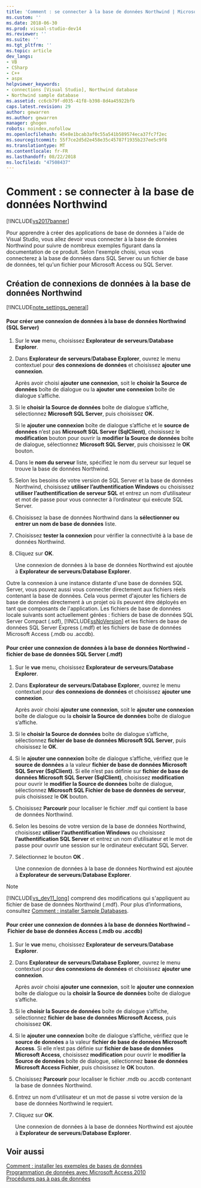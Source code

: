 ```yaml
---
title: 'Comment : se connecter à la base de données Northwind | Microsoft Docs'
ms.custom: ''
ms.date: 2018-06-30
ms.prod: visual-studio-dev14
ms.reviewer: ''
ms.suite: ''
ms.tgt_pltfrm: ''
ms.topic: article
dev_langs:
- VB
- CSharp
- C++
- aspx
helpviewer_keywords:
- connections [Visual Studio], Northwind database
- Northwind sample database
ms.assetid: cc6cb79f-d035-41f8-b398-8d4a45922bfb
caps.latest.revision: 29
author: gewarren
ms.author: gewarren
manager: ghogen
robots: noindex,nofollow
ms.openlocfilehash: 45e8e1bcab3af0c55a541b589574eca37fc7f2ec
ms.sourcegitcommit: 55f7ce2d5d2e458e35c45787f1935b237ee5c9f8
ms.translationtype: MT
ms.contentlocale: fr-FR
ms.lasthandoff: 08/22/2018
ms.locfileid: "47508437"
---
```

# <a name="how-to-connect-to-the-northwind-database"></a>Comment : se connecter à la base de données Northwind
[!INCLUDE[vs2017banner](../includes/vs2017banner.md)]

Pour apprendre à créer des applications de base de données à l'aide de Visual Studio, vous allez devoir vous connecter à la base de données Northwind pour suivre de nombreux exemples figurant dans la documentation de ce produit. Selon l'exemple choisi, vous vous connecterez à la base de données dans SQL Server ou un fichier de base de données, tel qu'un fichier pour Microsoft Access ou SQL Server.  
  
## <a name="creating-data-connections-to-the-northwind-database"></a>Création de connexions de données à la base de données Northwind  
 [!INCLUDE[note_settings_general](../includes/note-settings-general-md.md)]  
  
#### <a name="to-create-a-data-connection-to-the-northwind-database-sql-server"></a>Pour créer une connexion de données à la base de données Northwind (SQL Server)  
  
1.  Sur le **vue** menu, choisissez **Explorateur de serveurs**/**Database Explorer**.  
  
2.  Dans **Explorateur de serveurs**/**Database Explorer**, ouvrez le menu contextuel pour **des connexions de données** et choisissez **ajouter une connexion**.  
  
     Après avoir choisi **ajouter une connexion**, soit le **choisir la Source de données** boîte de dialogue ou la **ajouter une connexion** boîte de dialogue s’affiche.  
  
3.  Si le **choisir la Source de données** boîte de dialogue s’affiche, sélectionnez **Microsoft SQL Server**, puis choisissez **OK**.  
  
     Si le **ajouter une connexion** boîte de dialogue s’affiche et le **source de données** n’est pas **Microsoft SQL Server (SqlClient)**, choisissez le **modification** bouton pour ouvrir la **modifier la Source de données** boîte de dialogue, sélectionnez **Microsoft SQL Server**, puis choisissez le **OK** bouton.  
  
4.  Dans le **nom du serveur** liste, spécifiez le nom du serveur sur lequel se trouve la base de données Northwind.  
  
5.  Selon les besoins de votre version de SQL Server et la base de données Northwind, choisissez **utiliser l’authentification Windows** ou choisissez **utiliser l’authentification de serveur SQL** et entrez un nom d’utilisateur et mot de passe pour vous connecter à l’ordinateur qui exécute SQL Server.  
  
6.  Choisissez la base de données Northwind dans la **sélectionner ou entrer un nom de base de données** liste.  
  
7.  Choisissez **tester la connexion** pour vérifier la connectivité à la base de données Northwind.  
  
8.  Cliquez sur **OK**.  
  
     Une connexion de données à la base de données Northwind est ajoutée à **Explorateur de serveurs**/**Database Explorer**.  
  
 Outre la connexion à une instance distante d'une base de données SQL Server, vous pouvez aussi vous connecter directement aux fichiers réels contenant la base de données. Cela vous permet d'ajouter les fichiers de base de données directement à un projet où ils peuvent être déployés en tant que composants de l'application. Les fichiers de base de données locale suivants sont actuellement gérées : fichiers de base de données SQL Server Compact (.sdf), [!INCLUDE[ssNoVersion](../includes/ssnoversion-md.md)] et les fichiers de base de données SQL Server Express (.mdf) et les fichiers de base de données Microsoft Access (.mdb ou .accdb).  
  
#### <a name="to-create-a-data-connection-to-the-northwind-databasesql-server-database-file-mdf"></a>Pour créer une connexion de données à la base de données Northwind - fichier de base de données SQL Server (.mdf)  
  
1.  Sur le **vue** menu, choisissez **Explorateur de serveurs**/**Database Explorer**.  
  
2.  Dans **Explorateur de serveurs**/**Database Explorer**, ouvrez le menu contextuel pour **des connexions de données** et choisissez **ajouter une connexion**.  
  
     Après avoir choisi **ajouter une connexion**, soit le **ajouter une connexion** boîte de dialogue ou la **choisir la Source de données** boîte de dialogue s’affiche.  
  
3.  Si le **choisir la Source de données** boîte de dialogue s’affiche, sélectionnez **fichier de base de données Microsoft SQL Server**, puis choisissez le **OK**.  
  
4.  Si le **ajouter une connexion** boîte de dialogue s’affiche, vérifiez que le **source de données** a la valeur **fichier de base de données Microsoft SQL Server (SqlClient)**. Si elle n’est pas définie sur **fichier de base de données Microsoft SQL Server (SqlClient)**, choisissez **modification** pour ouvrir le **modifier la Source de données** boîte de dialogue, sélectionnez **Microsoft SQL Fichier de base de données de serveur**, puis choisissez le **OK** bouton.  
  
5.  Choisissez **Parcourir** pour localiser le fichier .mdf qui contient la base de données Northwind.  
  
6.  Selon les besoins de votre version de la base de données Northwind, choisissez **utiliser l’authentification Windows** ou choisissez **l’authentification SQL Server** et entrez un nom d’utilisateur et le mot de passe pour ouvrir une session sur le ordinateur exécutant SQL Server.  
  
7.  Sélectionnez le bouton **OK** .  
  
     Une connexion de données à la base de données Northwind est ajoutée à **Explorateur de serveurs**/**Database Explorer**.  
  
> [!NOTE]
>  [!INCLUDE[vs_dev11_long](../includes/vs-dev11-long-md.md)] comprend des modifications qui s'appliquent au fichier de base de données Northwind (.mdf). Pour plus d’informations, consultez [Comment : installer Sample Databases](../data-tools/how-to-install-sample-databases.md).  
  
#### <a name="to-create-a-data-connection-to-the-northwind-databaseaccess-database-file-mdb-or-accdb"></a>Pour créer une connexion de données à la base de données Northwind – Fichier de base de données Access (.mdb ou .accdb)  
  
1.  Sur le **vue** menu, choisissez **Explorateur de serveurs**/**Database Explorer**.  
  
2.  Dans **Explorateur de serveurs**/**Database Explorer**, ouvrez le menu contextuel pour **des connexions de données** et choisissez **ajouter une connexion**.  
  
     Après avoir choisi **ajouter une connexion**, soit le **ajouter une connexion** boîte de dialogue ou la **choisir la Source de données** boîte de dialogue s’affiche.  
  
3.  Si le **choisir la Source de données** boîte de dialogue s’affiche, sélectionnez **fichier de base de données Microsoft Access**, puis choisissez **OK**.  
  
4.  Si le **ajouter une connexion** boîte de dialogue s’affiche, vérifiez que le **source de données** a la valeur **fichier de base de données Microsoft Access**. Si elle n’est pas définie sur **fichier de base de données Microsoft Access**, choisissez **modification** pour ouvrir le **modifier la Source de données** boîte de dialogue, sélectionnez **base de données Microsoft Access Fichier**, puis choisissez le **OK** bouton.  
  
5.  Choisissez **Parcourir** pour localiser le fichier .mdb ou .accdb contenant la base de données Northwind.  
  
6.  Entrez un nom d'utilisateur et un mot de passe si votre version de la base de données Northwind le requiert.  
  
7.  Cliquez sur **OK**.  
  
     Une connexion de données à la base de données Northwind est ajoutée à **Explorateur de serveurs**/**Database Explorer**.  
  
## <a name="see-also"></a>Voir aussi  
 [Comment : installer les exemples de bases de données](../data-tools/how-to-install-sample-databases.md)   
 [Programmation de données avec Microsoft Access 2010](http://msdn.microsoft.com/library/office/ff965871.aspx)   
 [Procédures pas à pas de données](http://msdn.microsoft.com/library/15a88fb8-3bee-4962-914d-7a1f8bd40ec4)